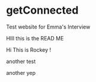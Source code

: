 # getConnected
Test website for Emma's Interview

HIII this is the READ ME

Hi This is Rockey !

another test

another yep